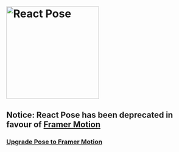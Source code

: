 # <a href="https://popmotion.io"><img src="https://user-images.githubusercontent.com/7850794/37059519-9a190c14-2185-11e8-894f-e82a99f45171.png" width="243" alt="React Pose" /></a>

## Notice: React Pose has been deprecated in favour of [Framer Motion](https://github.com/framer/motion)

### [Upgrade Pose to Framer Motion](https://www.framer.com/api/motion/migrate-from-pose/)
